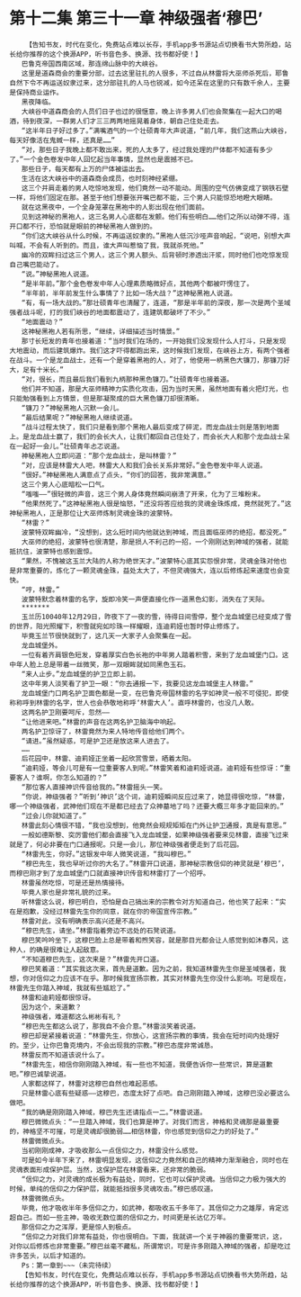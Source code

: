 # 第十二集 第三十一章 神级强者‘穆巴’
        【告知书友，时代在变化，免费站点难以长存，手机app多书源站点切换看书大势所趋，站长给你推荐的这个换源APP，听书音色多、换源、找书都好使！】
       巴鲁克帝国西南区域，那连绵山脉中的大峡谷。
       这里是道森商会的重要分部，过去这里驻扎的人很多，不过自从林雷将大巫师杀死后，耶鲁自然下令不再运送奴隶过来，这分部驻扎的人马也锐减，如今还呆在这里的只有数千余人，主要是保持商业运作。
       黑夜降临。
       大峡谷中道森商会的人员们日子也过的很惬意，晚上许多男人们也会聚集在一起大口的喝酒，待到夜深，一群男人们才三三两两地摇晃着身体，朝自己住处走去。
       “这半年日子好过多了。”满嘴酒气的一个壮硕青年大声说道，“前几年，我们这燕山大峡谷，每天好像活在鬼蜮一样，还真是……”
       “对，那些日子我晚上都不敢出来，死的人太多了，经过我处理的尸体都不知道有多少了。”一个金色卷发中年人回忆起当年事情，显然也是震撼不已。
       那些日子，每天都有上万的尸体被运出去。
       生活在这大峡谷中的道森商会成员，也时刻神经紧绷。
       这三个并肩走着的男人吃惊地发现，他们竟然一动不能动。周围的空气仿佛变成了钢铁石壁一样，将他们固定在那。甚至于他们想要张开嘴巴都不能，三个男人只能惊恐地瞪大眼睛。
       就在这黑夜中，一个全身笼罩在黑袍中的人影出现在他们面前。
       见到这神秘的黑袍人，这三名男人心底都在发颤。他们有些明白……他们之所以动弹不得，连开口都不行，恐怕就是眼前的神秘黑袍人做到的。
       “你们这大峡谷从什么时候，不再运送奴隶的。”黑袍人低沉沙哑声音响起，“说吧，别想大声叫喊，不会有人听到的。而且，谁大声叫惹恼了我，我就杀死他。”
       幽冷的双眸扫过这三个男人，这三个男人额头、后背顿时渗透出汗浆，同时他们也吃惊发现自己嘴巴能动了。
       “说。”神秘黑袍人说道。
       “是半年前。”那个金色卷发中年人心理素质略微好点，其他两个都被吓愣住了。
       “半年前，半年前发生什么事情了？比如一场大战？”这神秘黑袍人说道。
       “有，有一场大战的。”那壮硕青年也清醒了，连道，“那是半年前的深夜，那一次是两个圣域强者战斗呢，打的我们峡谷的地面都震动了，连建筑都破坏了不少。”
       “地面震动？”
       这神秘黑袍人若有所思，“继续，详细描述当时情景。”
       那寸长短发的青年也接着道：“当时我们在场的，一开始我们没发现什么人打斗，只是发现大地震动，而后建筑爆炸。我们这才吓得都跑出来，这时候我们发现，在峡谷上方，有两个强者在战斗。一个是龙血战士，还有一个是穿着黑袍的人，对了，他使用一柄黑色大镰刀，那镰刀好大，足有十米长。”
       “对，很长，而且最后我们看到九柄那种黑色镰刀。”壮硕青年也接着道。
       他们并不知道，那是大巫师精神力实质化攻击，因为当时天黑，虽然地面有着火把灯光，也只能勉强看到上方情景，但是那凝聚成的巨大黑色镰刀却很清晰。
       “镰刀？”神秘黑袍人沉默一会儿。
       “最后结果呢？”神秘黑袍人继续说道。
       “战斗过程太快了，我们只是看到那个黑袍人最后变成了碎泥，而龙血战士则是落到地面上。是龙血战士赢了，我们的会长大人，让我们都回自己住处了，而会长大人和那个龙血战士呆在一起好一会儿。”壮硕青年忐忑说道。
       神秘黑袍人立即问道：“那个龙血战士，是叫林雷？”
       “对，应该是林雷大人吧，林雷大人和我们会长关系非常好。”金色卷发中年人说道。
       “很好。”神秘黑袍人满意点了点头，“你们的回答，我非常满意。”
       这三个男人心底暗松一口气。
       “嗤嗤——”很轻微的声音，这三个男人身体竟然瞬间崩溃了开来，化为了三堆粉末。
       “他果然死了。”这神秘黑袍人很是恼怒，“还没将答应给我的灵魂金珠炼成，竟然就死了。”这神秘黑袍人，正是那位让大巫师炼制灵魂金珠的波蒙特。
       “林雷？”
       波蒙特双眸幽冷，“没想到，这么短时间内他就达到神域，而且面临巫师的绝招，都没死。”
       大巫师的绝招，波蒙特也很清楚，那是损人不利己的一招，一个刚刚达到神域的强者，就能抵抗住，波蒙特也感到震惊。
       “果然，不愧被这玉兰大陆的人称为绝世天才。”波蒙特心底其实怨恨非常，灵魂金珠对他也是非常重要的，炼化了一颗灵魂金珠，益处太大了，不但灵魂强大，连以后修炼起来速度也会变快。
       “哼，林雷。”
       波蒙特默念着林雷的名字，旋即冷笑一声便直接化作一道黑色幻影，消失在了天际。
       *******
       玉兰历10040年12月29日，昨夜下了一夜的雪，待得日间雪停，整个龙血城堡已经变成了雪的世界，阳光照耀下，积雪就宛如珍珠一样耀眼，连迪莉娅也暂时停止修炼了。
       毕竟玉兰节很快就到了，这几天一大家子人会聚集在一起。
       龙血城堡外。
       一位有着齐肩银色短发，穿着厚实白色长袍的中年男人踏着积雪，来到了龙血城堡门口。这中年人脸上总是带着一丝微笑，那一双眼眸就如同黑色玉石。
       “来人止步。”龙血城堡的护卫立即上前。
       这中年男人淡笑看了护卫一眼：“你去通报一下，我要见这龙血城堡主人林雷。”
       龙血城堡门口两名护卫面色都是一变，在巴鲁克帝国林雷的名字如神灵一般不可侵犯，即使称称呼到林雷的名字，世人也会恭敬地称呼‘林雷大人’。直呼林雷的，也没几人敢。
       这两名护卫刚要呵斥，忽然——
       “让他进来吧。”林雷的声音在这两名护卫脑海中响起。
       两名护卫惊讶了，林雷竟然为来人特地传音给他们两个。
       “请进。”虽然疑惑，可是护卫还是放这来人进去了。
       ……
       后花园中，林雷、迪莉娅正坐着一起欣赏雪景，晒着太阳。
       “迪莉娅，等会儿可是有一位重要客人到呢。”林雷笑着和迪莉娅说道。迪莉娅有些惊讶：“重要客人？谁啊，你怎么知道的？”
       “那位客人直接神识传音给我的。”林雷摇头一笑。
       “你说，神级强者？”听到‘神识’这个词，迪莉娅瞬间反应过来了，她显得很吃惊，“林雷，哪一个神级强者，武神他们现在不是都已经去了众神墓地了吗？还要大概三年多才能回来的。”
       “过会儿你就知道了。”
       林雷此刻心情很不错，“我也没想到，他竟然会规规矩矩在门外让护卫通报，真是有意思。”
       一般如德斯黎、突厉雷他们都会直接飞入龙血城堡，如果神级强者要来见林雷，直接飞过来就是了，何必非要在门口通报呢。只是一会儿，那位神级强者便走到了后花园。
       “林雷先生，你好。”这银发中年人微笑说道，“我叫穆巴。”
       “穆巴先生，我也早听过你的大名了。”林雷开口说道，那神秘宗教信仰的神灵就是‘穆巴’，而穆巴刚才到了龙血城堡门口就直接神识传音和林雷打了一个招呼。
       林雷虽然吃惊，可是还是热情接待。
       毕竟人家也是非常礼貌的过来。
       听林雷这么说，穆巴明白，恐怕是自己搞出来的宗教令对方知道自己，他也笑了起来：“实在是抱歉，没经过林雷先生你的同意，就在你的帝国宣传宗教。”
       林雷对此，没有明确表示高兴还是不高兴。
       “穆巴先生，请坐。”林雷指着旁边不远处的石凳说道。
       穆巴笑吟吟坐下，这穆巴脸上总是带着和煦笑容，就是那目光都会让人感觉到如沐春风，这种人，的确是很难让人起敌意。
       “不知道穆巴先生，这次来是？”林雷先开口道。
       穆巴笑着道：“其实我这次来，首先是道歉。因为之前，我知道林雷先生你是圣域强者，我想，你对信仰之力应该不在乎。那时候我宣扬宗教，其实对林雷先生你没什么影响。可是现在，林雷先生你踏入神域，我就有些尴尬了。”
       林雷和迪莉娅都很惊讶。
       因为这个，来道歉？
       神级强者，难道都这么彬彬有礼？
       “穆巴先生都这么说了，那我自不会介意。”林雷淡笑着说道。
       穆巴却是紧接着说道：“林雷先生，你放心，这宣扬宗教的事情，我会在短时间内处理好的。至少，让你巴鲁克境内，不会出现我的宗教。”穆巴态度非常诚恳。
       林雷反而不知道该说什么了。
       “林雷先生，相信你刚刚踏入神域，有一些也不知道，我便告诉你一些常识，算是道歉吧。”穆巴诚挚说道。
       人家都这样了，林雷对这穆巴自然也难起恶感。
       只是林雷心底有些疑惑——这穆巴，态度太好了点吧。自己刚刚踏入神域，这穆巴没必要这么做吧。
       “我的确是刚刚踏入神域，穆巴先生还请指点一二。”林雷说道。
       穆巴微微点头：“一旦踏入神域，我们也算是神了。对我们而言，神格和灵魂那是最重要的，神格坚不可摧，可是灵魂却很脆弱……相信林雷，你也感觉到信仰之力的好处了。”
       林雷微微点头。
       当初刚刚成神，才吸收那么一点信仰之力，林雷没什么感觉。
       可是如今半年下来了，林雷明显发现，这信仰之力竟然和自己的精神力渐渐融合，同时也在灵魂表面形成保护层。当然，这保护层在林雷看来，还非常的脆弱。
       “信仰之力，对灵魂的成长极为有益处，同时，它也可以保护灵魂。当信仰之力极为强大的时候，单纯的信仰之力保护层，就能抵挡很多灵魂攻击。”穆巴感叹道。
       林雷微微点头。
       毕竟，他才吸收半年多信仰之力，如武神，都吸收五千多年了。其信仰之力之雄厚，肯定远超自己。而如一些主神，吸收无数位面的信仰之力，时间更是长达亿万年。
       那信仰之力之浑厚，更是惊人到极点。
       “信仰之力对我们非常有益处，你也很明白。下面，我就讲一个关于神器的重要常识，这，对你以后修炼也非常重要。”穆巴丝毫不藏私，所谓常识，可是许多刚踏入神域的强者，却是吃过许多苦头，以后才知道的。
       Ps：第一章到~~~（未完待续）
       【告知书友，时代在变化，免费站点难以长存，手机app多书源站点切换看书大势所趋，站长给你推荐的这个换源APP，听书音色多、换源、找书都好使！】